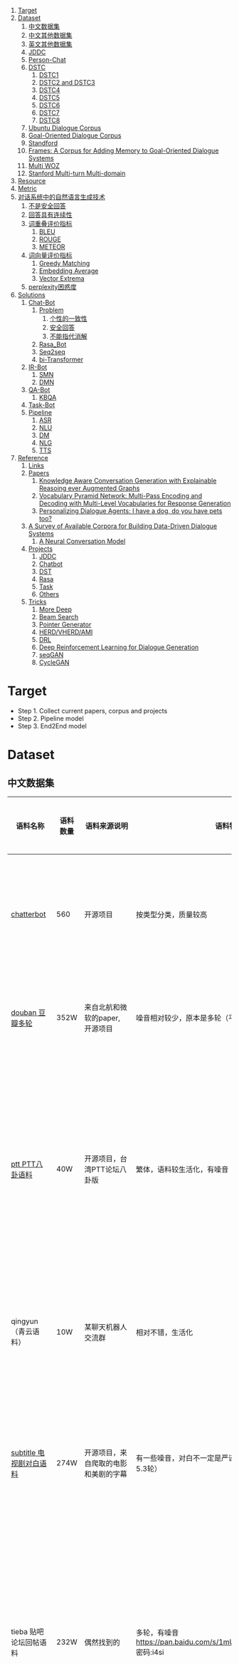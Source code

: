 
<!-- TOC -->

1. [Target](#target)
2. [Dataset](#dataset)
    1. [中文数据集](#中文数据集)
    2. [中文其他数据集](#中文其他数据集)
    3. [英文其他数据集](#英文其他数据集)
    4. [JDDC](#jddc)
    5. [Person-Chat](#person-chat)
    6. [DSTC](#dstc)
        1. [DSTC1](#dstc1)
        2. [DSTC2 and DSTC3](#dstc2-and-dstc3)
        3. [DSTC4](#dstc4)
        4. [DSTC5](#dstc5)
        5. [DSTC6](#dstc6)
        6. [DSTC7](#dstc7)
        7. [DSTC8](#dstc8)
    7. [Ubuntu Dialogue Corpus](#ubuntu-dialogue-corpus)
    8. [Goal-Oriented Dialogue Corpus](#goal-oriented-dialogue-corpus)
    9. [Standford](#standford)
    10. [Frames: A Corpus for Adding Memory to Goal-Oriented Dialogue Systems](#frames-a-corpus-for-adding-memory-to-goal-oriented-dialogue-systems)
    11. [Multi WOZ](#multi-woz)
    12. [Stanford Multi-turn Multi-domain](#stanford-multi-turn-multi-domain)
3. [Resource](#resource)
4. [Metric](#metric)
5. [对话系统中的自然语言生成技术](#对话系统中的自然语言生成技术)
    1. [不是安全回答](#不是安全回答)
    2. [回答具有连续性](#回答具有连续性)
    3. [词重叠评价指标](#词重叠评价指标)
        1. [BLEU](#bleu)
        2. [ROUGE](#rouge)
        3. [METEOR](#meteor)
    4. [词向量评价指标](#词向量评价指标)
        1. [Greedy Matching](#greedy-matching)
        2. [Embedding Average](#embedding-average)
        3. [Vector Extrema](#vector-extrema)
    5. [perplexity困惑度](#perplexity困惑度)
6. [Solutions](#solutions)
    1. [Chat-Bot](#chat-bot)
        1. [Problem](#problem)
            1. [个性的一致性](#个性的一致性)
            2. [安全回答](#安全回答)
            3. [不能指代消解](#不能指代消解)
        2. [Rasa_Bot](#rasa_bot)
        3. [Seq2seq](#seq2seq)
        4. [bi-Transformer](#bi-transformer)
    2. [IR-Bot](#ir-bot)
        1. [SMN](#smn)
        2. [DMN](#dmn)
    3. [QA-Bot](#qa-bot)
        1. [KBQA](#kbqa)
    4. [Task-Bot](#task-bot)
    5. [Pipeline](#pipeline)
        1. [ASR](#asr)
        2. [NLU](#nlu)
        3. [DM](#dm)
        4. [NLG](#nlg)
        5. [TTS](#tts)
7. [Reference](#reference)
    1. [Links](#links)
    2. [Papers](#papers)
        1. [Knowledge Aware Conversation Generation with Explainable Reasoing ever Augmented Graphs](#knowledge-aware-conversation-generation-with-explainable-reasoing-ever-augmented-graphs)
        2. [Vocabulary Pyramid Network: Multi-Pass Encoding and Decoding with Multi-Level Vocabularies for Response Generation](#vocabulary-pyramid-network-multi-pass-encoding-and-decoding-with-multi-level-vocabularies-for-response-generation)
        3. [Personalizing Dialogue Agents: I have a dog, do you have pets too?](#personalizing-dialogue-agents-i-have-a-dog-do-you-have-pets-too)
    3. [A Survey of Available Corpora for Building Data-Driven Dialogue Systems](#a-survey-of-available-corpora-for-building-data-driven-dialogue-systems)
        1. [A Neural Conversation Model](#a-neural-conversation-model)
    4. [Projects](#projects)
        1. [JDDC](#jddc-1)
        2. [Chatbot](#chatbot)
        3. [DST](#dst)
        4. [Rasa](#rasa)
        5. [Task](#task)
        6. [Others](#others)
    5. [Tricks](#tricks)
        1. [More Deep](#more-deep)
        2. [Beam Search](#beam-search)
        3. [Pointer Generator](#pointer-generator)
        4. [HERD/VHERD/AMI](#herdvherdami)
        5. [DRL](#drl)
        6. [Deep Reinforcement Learning for Dialogue Generation](#deep-reinforcement-learning-for-dialogue-generation)
        7. [seqGAN](#seqgan)
        8. [CycleGAN](#cyclegan)

<!-- /TOC -->

# Target
+ Step 1. Collect current papers, corpus and projects
+ Step 2. Pipeline model
+ Step 3. End2End model

# Dataset

## 中文数据集

语料名称 | 语料数量 | 语料来源说明 | 语料特点 | 语料样例 | 是否已分词
---|---|---|---|---|---
[chatterbot](https://github.com/gunthercox/chatterbot-corpus/tree/master/chatterbot_corpus/data/chinese) | 560 | 开源项目 | 按类型分类，质量较高  | Q:你会开心的 A:幸福不是真正的可预测的情绪。 | 否
[douban 豆瓣多轮](https://github.com/MarkWuNLP/MultiTurnResponseSelection ) | 352W | 来自北航和微软的paper, 开源项目 | 噪音相对较少，原本是多轮（平均7.6轮）  | Q:烟台 十一 哪 好玩 A:哪 都 好玩 · · · · | 是
[ptt PTT八卦语料](https://github.com/zake7749/Gossiping-Chinese-Corpus) | 40W | 开源项目，台湾PTT论坛八卦版 | 繁体，语料较生活化，有噪音  | Q:为什么乡民总是欺负国高中生呢QQ	A:如果以为选好科系就会变成比尔盖兹那不如退学吧  | 否
qingyun（青云语料） | 10W | 某聊天机器人交流群 | 相对不错，生活化  | Q:看来你很爱钱 	 A:噢是吗？那么你也差不多了 | 否
[subtitle 电视剧对白语料](https://github.com/fateleak/dgk_lost_conv) | 274W | 开源项目，来自爬取的电影和美剧的字幕 | 有一些噪音，对白不一定是严谨的对话，原本是多轮（平均5.3轮）  | Q:京戏里头的人都是不自由的	A:他们让人拿笼子给套起来了了 | 否
tieba 贴吧论坛回帖语料 | 232W | 偶然找到的 | 多轮，有噪音 https://pan.baidu.com/s/1mUknfwy1nhSM7XzH8xi7gQ 密码:i4si  | Q:前排，鲁迷们都起床了吧	A:标题说助攻，但是看了那球，真是活生生的讽刺了 | 否
weibo（微博语料） | 443W | 华为 Noah 实验室 Neural Responding Machine for Short-Text Conversation | 仍有一些噪音  | Q:北京的小纯洁们，周日见。#硬汉摆拍清纯照# A:嗷嗷大湿的左手在干嘛，看着小纯洁撸么。 | 否
[xiaohuangji（小黄鸡语料）](https://github.com/candlewill/Dialog_Corpus) | 45W | 原人人网项目语料 | 有一些不雅对话，少量噪音 | Q:你谈过恋爱么	A:谈过，哎，别提了，伤心..。 | 否


## 中文其他数据集
- 三千万字幕语料
https://link.zhihu.com/?target=http%3A//www.shareditor.com/blogshow/%3FblogId%3D112

- 白鹭时代中文问答语料
    - 白鹭时代论坛问答数据，一个问题对应一个最好的答案。下载链接：https://github.com/Samurais/egret-wenda-corpus
- 微博数据集
    - 华为李航实验室发布，也是论文“Neural Responding Machine for Short-Text Conversation”使用的数据集下载链接：http://61.93.89.94/Noah_NRM_Data/
- 新浪微博数据集
    - 评论回复短句，下载地址：http://lwc.daanvanesch.nl/openaccess.php
    
## 英文其他数据集

Cornell Movie Dialogs：电影对话数据集，下载地址：http://www.cs.cornell.edu/~cristian/Cornell_Movie-Dialogs_Corpus.html
Ubuntu Dialogue Corpus：Ubuntu日志对话数据，下载地址：https://arxiv.org/abs/1506.08909
OpenSubtitles：电影字幕，下载地址：http://opus.lingfil.uu.se/OpenSubtitles.php
Twitter：twitter数据集，下载地址：https://github.com/Marsan-Ma/twitter_scraper
Papaya Conversational Data Set：基于Cornell、Reddit等数据集重新整理之后，好像挺干净的，下载链接：https://github.com/bshao001/ChatLearner

## JDDC

+ 需要注册才能得到数据集
+ 有待上传

## Person-Chat
    + Facebook
    + 16w 条

## DSTC

  - The Dialog State Tracking Challenge (DSTC) is an on-going series of research community challenge tasks. Each task released dialog data labeled with dialog state information, such as the user’s desired restaurant search query given all of the dialog history up to the current turn. The challenge is to create a “tracker” that can predict the dialog state for new dialogs. In each challenge, trackers are evaluated using held-out dialog data.

### DSTC1

  - DSTC1 used human-computer dialogs in the bus timetable domain. Results were presented in a special session at [SIGDIAL 2013](http://www.sigdial.org/workshops/sigdial2013/). DSTC1 was organized by Jason D. Williams, Alan Black, Deepak Ramachandran, Antoine Raux.
  - Data : https://www.microsoft.com/en-us/research/event/dialog-state-tracking-challenge/#!dstc1-downloads
  - Project:
    - pass
    - pass

### DSTC2 and DSTC3

- DSTC2/3 used human-computer dialogs in the restaurant information domain. Results were presented in special sessions at [SIGDIAL 2014](http://www.sigdial.org/workshops/conference15/) and [IEEE SLT 2014](http://www.slt2014.org/). DSTC2 and 3 were organized by Matthew Henderson, Blaise Thomson, and Jason D. Williams.
- Data : http://camdial.org/~mh521/dstc/
- Project:
  - pass
  - pass

### DSTC4

- DSTC4 used human-human dialogs in the tourist information domain. Results were presented at [IWSDS 2015](http://www.iwsds.org/). DSTC4 was organized by Seokhwan Kim, Luis F. D’Haro, Rafael E Banchs, Matthew Henderson, and Jason D. Williams.
- Data:
  - http://www.colips.org/workshop/dstc4/data.html
- Project:
  - pass

### DSTC5

- DSTC5 used human-human dialogs in the tourist information domain, where training dialogs were provided in one language, and test dialogs were in a different language. Results were presented in a special session at [IEEE SLT 2016](http://www.slt2016.org/). DSTC5 was organized by Seokhwan Kim, Luis F. D’Haro, Rafael E Banchs, Matthew Henderson, Jason D. Williams, and Koichiro Yoshino.
- Data:
  - http://workshop.colips.org/dstc5/data.html
- Project:
  - Pass

### DSTC6

- DSTC6 consisted of 3 parallel tracks:
  - End-to-End Goal Oriented Dialog Learning
  - End-to-End Conversation Modeling
  - Dialogue Breakdown Detection.
- Results will be presented at a workshop immediately after NIPS 2017.
  - DSTC6 is organized by Chiori Hori, Julien Perez, Koichiro Yoshino, and Seokhwan Kim.
- Tracks were organized by Y-Lan Boureau, Antoine Bordes, Julien Perez, Ryuichi Higashinaka, Chiori Hori, and Takaaki Hori.

### DSTC7

### DSTC8

## Ubuntu Dialogue Corpus

- The Ubuntu Dialogue Corpus : A Large Dataset for Research in Unstructured Multi-Turn Dialogue Systems, 2015 [[paper\]](http://arxiv.org/abs/1506.08909) [[data\]](https://github.com/rkadlec/ubuntu-ranking-dataset-creator)
  
## Goal-Oriented Dialogue Corpus
  
- **(Frames)** Frames: A Corpus for Adding Memory to Goal-Oriented Dialogue Systems, 2016 [[paper\]](https://arxiv.org/abs/1704.00057) [[data\]](http://datasets.maluuba.com/Frames)
- **(DSTC 2 & 3)** Dialog State Tracking Challenge 2 & 3, 2013 [[paper\]](http://camdial.org/~mh521/dstc/downloads/handbook.pdf) [[data\]](http://camdial.org/~mh521/dstc/)
  
## Standford
  
- A New Multi-Turn, Multi-Domain, Task-Oriented Dialogue Dataset
- Mihail Eric and Lakshmi Krishnan and Francois Charette and Christopher D. Manning. 2017. Key-Value Retrieval Networks for Task-Oriented Dialogue. In Proceedings of the Special Interest Group on Discourse and Dialogue (SIGDIAL). https://arxiv.org/abs/1705.05414. [pdf]
- https://nlp.stanford.edu/blog/a-new-multi-turn-multi-domain-task-oriented-dialogue-dataset/
- http://nlp.stanford.edu/projects/kvret/kvret_dataset_public.zip
  - calendar scheduling
- weather information retrieval
  - point-of-interest navigation
  
## Frames: A Corpus for Adding Memory to Goal-Oriented Dialogue Systems

- Maluuba 放出的对话数据集。
- 论文链接：http://www.paperweekly.site/papers/407
  - 数据集链接：http://datasets.maluuba.com/Frames

## Multi WOZ

- https://www.repository.cam.ac.uk/handle/1810/280608
  
## Stanford Multi-turn Multi-domain
  
- 包含三个domain（日程，天气，景点信息），可参考下该数据机标注格式：
  - https://nlp.stanford.edu/blog/a-new-multi-turn-multi-domain-task-oriented-dialogue-dataset/
- 论文citation
  - Key-Value Retrieval Networks for Task-Oriented Dialogue https://arxiv.org/abs/1705.05414
  
- 把所有的数据集按照不同类别进行分类总结，里面涵盖了很多数据集
 
# Resource

+ pass

# Metric


# 对话系统中的自然语言生成技术
- https://zhuanlan.zhihu.com/p/49197552


## 不是安全回答

## 回答具有连续性

## 词重叠评价指标

### BLEU

### ROUGE

### METEOR

## 词向量评价指标

### Greedy Matching

### Embedding Average

### Vector Extrema

## perplexity困惑度

# Solutions

## Chat-Bot

### Problem
#### 个性的一致性
+ Adversarial Learning for Neural Dialogue Generation 
    + 李纪为
#### 安全回答
#### 不能指代消解

### Rasa_Bot
+ 

### Seq2seq
+ https://blog.csdn.net/Irving_zhang/article/details/79088143
+ https://github.com/qhduan/ConversationalRobotDesign/blob/master/%E5%90%84%E7%A7%8D%E6%9C%BA%E5%99%A8%E4%BA%BA%E5%B9%B3%E5%8F%B0%E8%B0%83%E7%A0%94.md
+ https://zhuanlan.zhihu.com/p/29075764

### bi-Transformer
 

## IR-Bot

### SMN

### DMN

## QA-Bot

### KBQA

## Task-Bot

## Pipeline

### ASR

- APIs or Tools for free

### NLU

- Domain CLF
  - context based domain clf
- Intent Detection
- Slot Filling
- Joint Learning and Ranking

### DM

- DST
- DPL

### NLG

### TTS


# Reference

## Links

- [AIComp Top](https://github.com/linxid/AICompTop)
- [Robot Design](https://github.com/qhduan/ConversationalRobotDesign)
- [sizhi bot](https://github.com/ownthink/robot]
- [home assistant](https://github.com/home-assistant/home-assistant)
- [textClassifier](https://github.com/jiangxinyang227/textClassifier)
- 评价指标
    - https://blog.csdn.net/liuchonge/article/details/79104045

## Papers

### Knowledge Aware Conversation Generation with Explainable Reasoing ever Augmented Graphs

+ EMNLP 2019 Baidu
+ Tips 
  + 大部分模型 容易出现安全回复和不连贯回复，这是因为仅仅从语料中学习语义而不是借助背景知识
  + 引入结构化信息
    + 利用三元组或者图路径来缩小知识的候选范围并增强模型的泛化能力
    + 但是选出的知识往往是实体或普通词，因而无法为回复生成更加丰富的信息
  + 引入非结构化信息
    + 文本知识(电影评论或者电影剧情)可以为回复的生成提供丰富的参考信息，但是非结构化的表示方案要求模型具有很强的能力来从知识文本集合中进行知识选择或者使用注意力机制
+ 此文综合使用结构化信息和非结构化信息， 提出了基于扩充知识图(Augmented Knowledge Graph)开放域对话生成模型，模型由知识选择和回复生成这两个模块组成

### Vocabulary Pyramid Network: Multi-Pass Encoding and Decoding with Multi-Level Vocabularies for Response Generation

+ seq2seq框架作为文本生成的主流框架，在对话领域已被广泛应用。然而在对话生成时，seq2seq倾向于生成通用的答案，缺乏进一步的润色修饰；***解码的过程中词表大小的限制与逐词解码的方式存在偏置问题***，***且目标端的全局信息无法利用***。如何在解码过程中不断丰富词表，利用全局信息丰富句子内容是本论文的主要研究贡献。
+ 论文链接：https://www.aclweb.org/anthology/P19-1367/ 

### Personalizing Dialogue Agents: I have a dog, do you have pets too?

- 本文是 Facebook AI Research 发表于 NIPS 2018 的工作。论文根据一个名为 PERSONA-CHAT 的对话数据集来训练基于 Profile 的聊天机器人，该数据集包含超过 16 万条对话。
- 本文致力于解决以下问题：
- 聊天机器人缺乏一致性格特征
  - 聊天机器人缺乏长期记忆
  - 聊天机器人经常给出模糊的回应，例如 I don't know
- 数据集链接
- https://github.com/facebookresearch/ParlAI/tree/master/parlai/tasks/personachat

## A Survey of Available Corpora for Building Data-Driven Dialogue Systems

- (https://arxiv.org/pdf/1512.05742.pdf

### A Neural Conversation Model

+ https://arxiv.org/abs/1506.05869

## Projects

### JDDC
+ [2018 JDDC对话大赛亚军解决方案 Dialog-System-with-Task-Retrieval-and-Seq2seq](https://github.com/Dikea/Dialog-System-with-Task-Retrieval-and-Seq2seq)
+ [seq2seq chatbot](https://github.com/lc222/seq2seq_chatbot)
+ [jddc_solution_4th](https://github.com/zengbin93/jddc_solution_4th)
+ [jddc_baseline_tfidf](https://github.com/SimonJYang/JDDC-Baseline-TFIDF)
+ [jddc_baseline_seq2seq](https://github.com/SimonJYang/JDDC-Baseline-TFIDF)

### Chatbot
+ [Seq2Seq_Chatbot_QA](https://github.com/qhduan/Seq2Seq_Chatbot_QA)
+ [Awesome-chatbot](https://github.com/fendouai/Awesome-Chatbot)
+ [transformer-chatbot](https://github.com/atselousov/transformer_chatbot)
    + pytorch
+ [chatbot-MemN2N-tf](https://github.com/vyraun/chatbot-MemN2N-tensorflow)

### DST
+ [DNN-DST](https://github.com/CallumMain/DNN-DST)
+ [DST](https://github.com/voicy-ai/DialogStateTracking)

### Rasa
+ [rasa_chatbot_cn](https://github.com/GaoQ1/rasa_chatbot_cn)
+ [_rasa_chatbot](https://github.com/zqhZY/_rasa_chatbot)
+ [rasa_chatbot](https://github.com/zqhZY/_rasa_chatbot)

### Task
+ [Task-Oriented-Dialogue-Dataset-Survey](https://github.com/AtmaHou/Task-Oriented-Dialogue-Dataset-Survey)

### Others
+ [TC-bot](https://github.com/MiuLab/TC-Bot)

## Tricks

### More Deep
- 在可以收敛的情况下，尽可能使用更深的模型
- 参考CV 领域的一些做法
- https://zhuanlan.zhihu.com/p/35317776
- https://zhuanlan.zhihu.com/p/29967933

### Beam Search

### Pointer Generator

### HERD/VHERD/AMI
+ 多轮
+ https://blog.csdn.net/liuchonge/article/details/79237611

Building End-To-End Dialogue Systems Using Generative Hierarchical Neural Network Models(HRED)
A Hierarchical Latent Variable Encoder-Decoder Model for Generating Dialogues(VHRED)
Attention with Intention for a Neural Network Conversation Model(AWI)

### DRL
+ https://blog.csdn.net/liuchonge/article/details/78749623
+ https://zhuanlan.zhihu.com/p/21587758

### Deep Reinforcement Learning for Dialogue Generation

+ https://zhuanlan.zhihu.com/p/21587758

### seqGAN
+ https://github.com/zhaoyingjun/chatbot/blob/master/seq2seqChatbot/seq2seq_model.py

### CycleGAN
